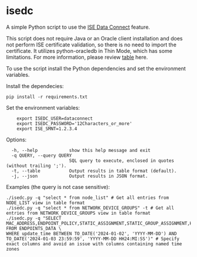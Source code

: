 # isedc
A simple Python script to use the [ISE Data Connect](https://developer.cisco.com/docs/dataconnect/getting-started/) feature. 

This script does not require Java or an Oracle client installation and does not perform ISE certificate validation, so there is no need to import the certificate. 
It utilizes python-oracledb in Thin Mode, which has some limitations. For more information, please review [table](https://python-oracledb.readthedocs.io/en/latest/user_guide/appendix_a.html) here.

To use the script install the Python dependencies and set the environment variables. 

Install the dependecies:
```
pip install -r requirements.txt
```
Set the environment variables:
```    
    export ISEDC_USER=dataconnect
    export ISEDC_PASSWORD='12Characters_or_more' 
    export ISE_SMNT=1.2.3.4
```

Options:
```
  -h, --help            show this help message and exit
  -q QUERY, --query QUERY
                        SQL query to execute, enclosed in quotes (without trailing ';').
  -t, --table           Output results in table format (default).
  -j, --json            Output results in JSON format.
```
Examples (the query is not case sensitive):
```
./isedc.py -q "select * from node_list" # Get all entries from NODE_LIST view in table format
./isedc.py -q "select * from NETWORK_DEVICE_GROUPS" -t # Get all entries from NETWORK_DEVICE_GROUPS view in table format
./isedc.py -q "SELECT MAC_ADDRESS,ENDPOINT_POLICY,STATIC_ASSIGNMENT,STATIC_GROUP_ASSIGNMENT,HOSTNAME,PROFILE_SERVER FROM ENDPOINTS_DATA \
WHERE update_time BETWEEN TO_DATE('2024-01-02', 'YYYY-MM-DD') AND TO_DATE('2024-01-03 23:59:59', 'YYYY-MM-DD HH24:MI:SS')" # Specify exact columns and avoid an issue with columns containing named time zones
```    

